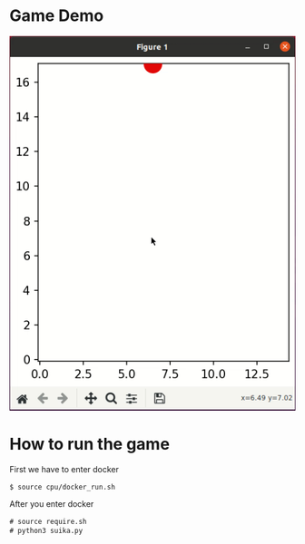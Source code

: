 # Game Demo
![Game Demo](suika_demo.gif)

# How to run the game
First we have to enter docker
```
$ source cpu/docker_run.sh
```
After you enter docker
```
# source require.sh
# python3 suika.py
```
